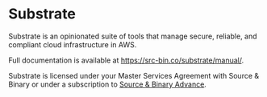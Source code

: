 Substrate
=========

Substrate is an opinionated suite of tools that manage secure, reliable, and compliant cloud infrastructure in AWS.

Full documentation is available at <https://src-bin.co/substrate/manual/>.

Substrate is licensed under your Master Services Agreement with Source & Binary or under a subscription to [Source & Binary Advance](https://src-bin.co/advance/).
